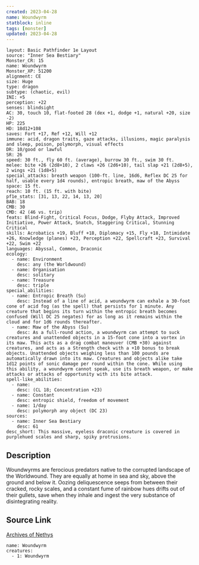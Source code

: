 ```yaml
---
created: 2023-04-28
name: Woundwyrm
statblock: inline
tags: [monster]
updated: 2023-04-28
---
```

```statblock
layout: Basic Pathfinder 1e Layout
source: "Inner Sea Bestiary"
Monster_CR: 15
name: Woundwyrm
Monster_XP: 51200
alignment: CE
size: Huge
type: dragon
subtype: (chaotic, evil)
INI: +5
perception: +22
senses: blindsight
AC: 30, touch 10, flat-footed 28 (dex +1, dodge +1, natural +20, size -2)
HP: 225
HD: 18d12+108
saves: Fort +17, Ref +12, Will +12
immune: acid, dragon traits, gaze attacks, illusions, magic paralysis and sleep, poison, polymorph, visual effects
DR: 10/good or lawful
SR: 26
speed: 30 ft., fly 60 ft. (average), burrow 30 ft., swim 30 ft.
melee: bite +26 (2d8+10), 2 claws +26 (2d6+10), tail slap +21 (2d8+5), 2 wings +21 (1d8+5)
special_attacks: breath weapon (100-ft. line, 16d6, Reflex DC 25 for half, usable every 1d4 rounds), entropic breath, maw of the Abyss
space: 15 ft.
reach: 10 ft. (15 ft. with bite)
pf1e_stats: [31, 13, 22, 14, 13, 20]
BAB: 18
CMB: 30
CMD: 42 (46 vs. trip)
feats: Blind-Fight, Critical Focus, Dodge, Flyby Attack, Improved Initiative, Power Attack, Snatch, Staggering Critical, Stunning Critical
skills: Acrobatics +19, Bluff +18, Diplomacy +15, Fly +18, Intimidate +26, Knowledge (planes) +23, Perception +22, Spellcraft +23, Survival +22, Swim +22
languages: Abyssal, Common, Draconic
ecology:
  - name: Environment
    desc: any (the Worldwound)
  - name: Organisation
    desc: solitary
  - name: Treasure
    desc: triple
special_abilities:
  - name: Entropic Breath (Su)
    desc: Instead of a line of acid, a woundwyrm can exhale a 30-foot cone of acid fog (as the spell) that persists for 1 minute. Any creature that begins its turn within the entropic breath becomes confused (Will DC 25 negates) for as long as it remains within the cloud and for 1d6 rounds thereafter.
  - name: Maw of the Abyss (Su)
    desc: As a full-round action, a woundwyrm can attempt to suck creatures and unattended objects in a 15-foot cone into a vortex in its maw. This acts as a drag combat maneuver (CMB +30) against creatures, and acts as a Strength check with a +10 bonus to break objects. Unattended objects weighing less than 100 pounds are automatically drawn into its maw. Creatures and objects alike take 1d12 points of sonic damage per round within the cone. While using this ability, a woundwyrm cannot speak, use its breath weapon, or make attacks or attacks of opportunity with its bite attack.
spell-like_abilities:
  - name:
    desc: (CL 18; Concentration +23)
  - name: Constant
    desc: entropic shield, freedom of movement
  - name: 1/day
    desc: polymorph any object (DC 23)
sources:
  - name: Inner Sea Bestiary
    desc: 61
desc_short: This massive, eyeless draconic creature is covered in purplehued scales and sharp, spiky protrusions.
```
## Description
Woundwyrms are ferocious predators native to the corrupted landscape of the Worldwound. They are equally at home in sea and sky, above the ground and below it. Oozing deliquescence seeps from between their cracked, rocky scales, and a constant fume of rainbow hues drifts out of their gullets, save when they inhale and ingest the very substance of disintegrating reality.
## Source Link
[Archives of Nethys](https://aonprd.com/MonsterDisplay.aspx?ItemName=Woundwyrm)
```encounter-table
name: Woundwyrm
creatures:
  - 1: Woundwyrm
```

